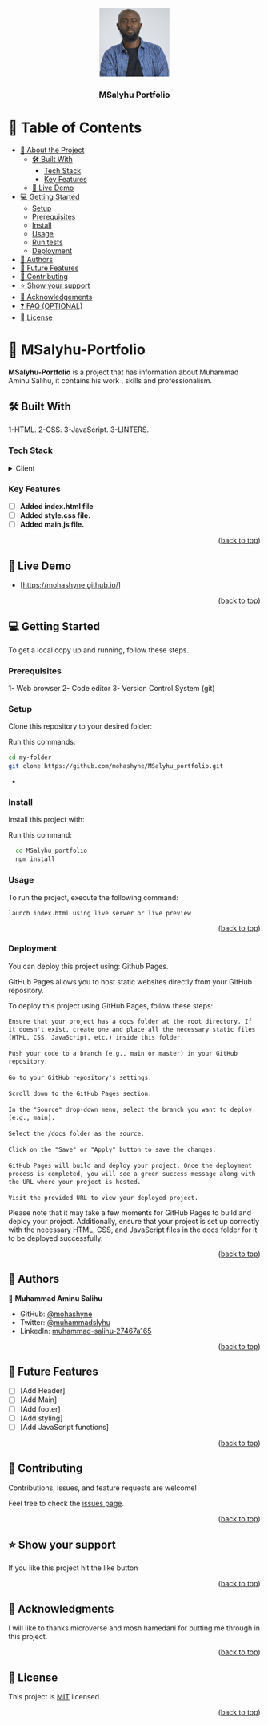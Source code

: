 <a name="readme-top"></a>

<div align="center">
 
  <img src="./dist/img/my-profile.jpg" alt="logo" width="140"  height="auto" />
  <br/>

  <h3><b>MSalyhu Portfolio</b></h3>

</div>

<!-- TABLE OF CONTENTS -->

# 📗 Table of Contents

- [📖 About the Project](#about-project)
  - [🛠 Built With](#built-with)
    - [Tech Stack](#tech-stack)
    - [Key Features](#key-features)
  - [🚀 Live Demo](#live-demo)
- [💻 Getting Started](#getting-started)
  - [Setup](#setup)
  - [Prerequisites](#prerequisites)
  - [Install](#install)
  - [Usage](#usage)
  - [Run tests](#run-tests)
  - [Deployment](#triangular_flag_on_post-deployment)
- [👥 Authors](#authors)
- [🔭 Future Features](#future-features)
- [🤝 Contributing](#contributing)
- [⭐️ Show your support](#support)
- [🙏 Acknowledgements](#acknowledgements)
- [❓ FAQ (OPTIONAL)](#faq)
- [📝 License](#license)

<!-- PROJECT DESCRIPTION -->
# 📖 MSalyhu-Portfolio <a name="about-project"></a>

**MSalyhu-Portfolio** is a project that has information about Muhammad Aminu Salihu, it  contains his work , skills and professionalism.


## 🛠 Built With <a name="built-with"></a>

1-HTML.
2-CSS.
3-JavaScript.
3-LINTERS.

### Tech Stack <a name="tech-stack"></a>

<details>
  <summary>Client</summary>
  <ul>
    <li><a href="https://github.com/mohashyne/MSalyhu_portfolio/blob/master/dist/index.html">HTML</a></li>
    <li><a href="https://github.com/mohashyne/MSalyhu_portfolio/tree/master/dist/css">CSS</a></li>
    <li><a href="https://github.com/mohashyne/MSalyhu_portfolio/tree/master/dist">JavaScript</a></li>
  </ul>
</details>

<!-- Features -->

### Key Features <a name="key-features"></a>

- [ ] **Added index.html file**
- [ ] **Added style.css file.**
- [ ] **Added main.js file.**

<p align="right">(<a href="#readme-top">back to top</a>)</p>

## 🚀 Live Demo <a name="live-demo"></a>


- [https://mohashyne.github.io/]


<p align="right">(<a href="#readme-top">back to top</a>)</p>

<!-- GETTING STARTED -->

## 💻 Getting Started <a name="getting-started"></a>

To get a local copy up and running, follow these steps.

### Prerequisites

1- Web browser
2- Code editor
3- Version Control System (git)

### Setup

Clone this repository to your desired folder:

Run this commands:

```sh
cd my-folder
git clone https://github.com/mohashyne/MSalyhu_portfolio.git
```

-

### Install

Install this project with:

Run this command:

```sh
  cd MSalyhu_portfolio
  npm install
```

### Usage

To run the project, execute the following command:

```
launch index.html using live server or live preview
```


<p align="right">(<a href="#readme-top">back to top</a>)</p>

### Deployment

You can deploy this project using: Github Pages.

GitHub Pages allows you to host static websites directly from your GitHub repository.

To deploy this project using GitHub Pages, follow these steps:

    Ensure that your project has a docs folder at the root directory. If it doesn't exist, create one and place all the necessary static files (HTML, CSS, JavaScript, etc.) inside this folder.

    Push your code to a branch (e.g., main or master) in your GitHub repository.

    Go to your GitHub repository's settings.

    Scroll down to the GitHub Pages section.

    In the "Source" drop-down menu, select the branch you want to deploy (e.g., main).

    Select the /docs folder as the source.

    Click on the "Save" or "Apply" button to save the changes.

    GitHub Pages will build and deploy your project. Once the deployment process is completed, you will see a green success message along with the URL where your project is hosted.

    Visit the provided URL to view your deployed project.

Please note that it may take a few moments for GitHub Pages to build and deploy your project. Additionally, ensure that your project is set up correctly with the necessary HTML, CSS, and JavaScript files in the docs folder for it to be deployed successfully.

<p align="right">(<a href="#readme-top">back to top</a>)</p>

<!-- AUTHORS -->

## 👥 Authors <a name="authors"></a>

👤 **Muhammad Aminu Salihu**

- GitHub: [@mohashyne](https://github.com/mohashyne)
- Twitter: [@muhammadslyhu](https://twitter.com/muhammadslyhu)
- LinkedIn: [muhammad-salihu-27467a165](https://linkedin.com/in/muhammad-salihu-27467a165)

<p align="right">(<a href="#readme-top">back to top</a>)</p>

<!-- FUTURE FEATURES -->

## 🔭 Future Features <a name="future-features"></a>

- [ ] [Add Header]
- [ ] [Add Main]
- [ ] [Add footer]
- [ ] [Add styling]
- [ ] [Add JavaScript functions]

<p align="right">(<a href="#readme-top">back to top</a>)</p>

<!-- CONTRIBUTING -->

## 🤝 Contributing <a name="contributing"></a>

Contributions, issues, and feature requests are welcome!

Feel free to check the [issues page](../../issues/).

<p align="right">(<a href="#readme-top">back to top</a>)</p>

<!-- SUPPORT -->

## ⭐️ Show your support <a name="support"></a>

If you like this project hit the like button

<p align="right">(<a href="#readme-top">back to top</a>)</p>

<!-- ACKNOWLEDGEMENTS -->

## 🙏 Acknowledgments <a name="acknowledgements"></a>

I will like to thanks microverse and mosh hamedani for putting me through in this project.

<p align="right">(<a href="#readme-top">back to top</a>)</p>

<!-- LICENSE -->

## 📝 License <a name="license"></a>

This project is [MIT](./LICENSE) licensed.

<p align="right">(<a href="#readme-top">back to top</a>)</p>